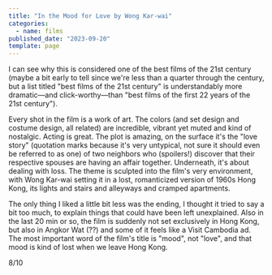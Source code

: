 ```yaml
---
title: "In the Mood for Love by Wong Kar-wai"
categories:
  - name: films
published_date: "2023-09-20"
template: page
---
```


I can see why this is considered one of the best films of the 21st century (maybe a bit early to tell since we're less than a quarter through the century, but a list titled "best films of the 21st century" is understandably more dramatic—and click-worthy—than "best films of the first 22 years of the 21st century").

Every shot in the film is a work of art. The colors (and set design and costume design, all related) are incredible, vibrant yet muted and kind of nostalgic. Acting is great. The plot is amazing, on the surface it's the "love story" (quotation marks because it's very untypical, not sure it should even be referred to as one) of two neighbors who (spoilers!) discover that their respective spouses are having an affair together. Underneath, it's about dealing with loss. The theme is sculpted into the film's very environment, with Wong Kar-wai setting it in a lost, romanticized version of 1960s Hong Kong, its lights and stairs and alleyways and cramped apartments.

The only thing I liked a little bit less was the ending, I thought it tried to say a bit too much, to explain things that could have been left unexplained. Also in the last 20 min or so, the film is suddenly not set exclusively in Hong Kong, but also in Angkor Wat (??) and some of it feels like a Visit Cambodia ad. The most important word of the film's title is "mood", not "love", and that mood is kind of lost when we leave Hong Kong.

8/10
